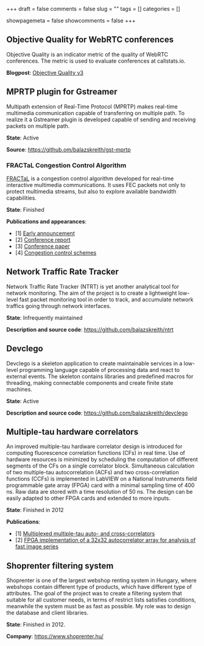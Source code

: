 +++
draft = false
comments = false
slug = ""
tags = []
categories = []

showpagemeta = false
showcomments = false
+++

## Objective Quality for WebRTC conferences

Objective Quality is an indicator metric of the quality of WebRTC conferences. The
metric is used to evaluate conferences at callstats.io.

__Blogpost__: [Objective Quality v3](https://www.callstats.io/blog/2018/03/01/product-update-objective-quality-version-3)

## MPRTP plugin for Gstreamer

Multipath extension of Real-Time Protocol (MPRTP) makes real-time multimedia communication
capable of transferring on multiple path. To realize it a Gstreamer plugin is developed
capable of sending and receiving packets on multiple path.

__State__: Active

__Source__: https://github.om/balazskreith/gst-mprtp

### FRACTaL Congestion Control Algorithm

[FRACTaL]() is a congestion control algorithm developed for real-time interactive multimedia communications.
It uses FEC packets not only to protect multimedia streams, but also to explore available bandwidth capabilities.

__State__: Finished

__Publications and appearances__:

 - [1] [Early announcement](https://www.callstats.io/blog/2016/11/14/fec-congestion-control)
 - [2] [Conference report](https://www.callstats.io/blog/2017/10/16/acm-multimedia)
 - [3] [Conference paper](https://www.researchgate.net/publication/320419511_FRACTaL_FEC-based_Rate_Control_for_RTP)
 - [4] [Congestion control schemes](https://www.callstats.io/blog/2016/11/01/schemes-of-congestion-control) 

## Network Traffic Rate Tracker

Network Traffic Rate Tracker (NTRT) is yet another analytical tool for network monitoring.
The aim of the project is to create a lightweight low-level fast packet monitoring tool
in order to track, and accumulate network traffics going through network interfaces.

__State__: Infrequently maintained

__Description and source code__: https://github.com/balazskreith/ntrt


## Devclego

Devclego is a skeleton application to create maintainable services in a low-level programming
language capable of processing data and react to external events.
The skeleton contains libraries and predefined macros for threading,
making connectable components and create finite state machines.

__State__: Active

__Description and source code__: https://github.com/balazskreith/devclego

## Multiple-tau hardware correlators

An improved multiple-tau hardware correlator design is introduced for computing fluorescence correlation functions (CFs) in real time. Use of hardware resources is minimized by scheduling the computation of different segments of the CFs on a single correlator block. Simultaneous calculation of two multiple-tau autocorrelation (ACFs) and two cross-correlation functions (CCFs) is implemented in LabVIEW on a National Instruments field programmable gate array (FPGA) card with a minimal sampling time of 400 ns. Raw data are stored with a time resolution of 50 ns. The design can be easily adapted to other FPGA cards and extended to more inputs.

__State__: Finished in 2012

__Publications__:

 - [1] [Multiplexed multiple-tau auto- and cross-correlators](https://arxiv.org/abs/1112.1616)
 - [2] [FPGA implementation of a 32x32 autocorrelator array for analysis of fast image series](https://arxiv.org/abs/1112.1619)

## Shoprenter filtering system

Shoprenter is one of the largest webshop renting system in Hungary,
where webshops contain different type of products, which have different type of attributes.
The goal of the project was to create a filtering system that suitable for all customer needs,
in terms of restrict lists satisfies conditions, meanwhile the system must be as fast as possible.
My role was to design the database and client libraries.

__State__: Finished in 2012.  

__Company__: https://www.shoprenter.hu/
